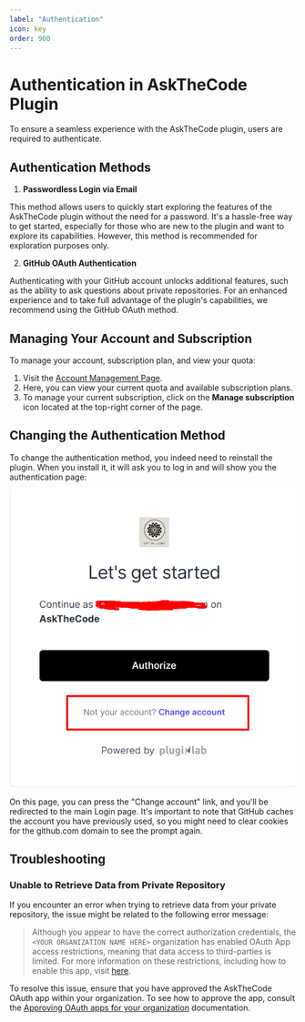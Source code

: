 ```yaml
---
label: "Authentication"
icon: key
order: 900
---
```


# Authentication in AskTheCode Plugin

To ensure a seamless experience with the AskTheCode plugin, users are required to authenticate.

## Authentication Methods

1. **Passwordless Login via Email**  

This method allows users to quickly start exploring the features of the AskTheCode plugin without the need for a password. It's a hassle-free way to get started, especially for those who are new to the plugin and want to explore its capabilities. However, this method is recommended for exploration purposes only.

2. **GitHub OAuth Authentication**  

Authenticating with your GitHub account unlocks additional features, such as the ability to ask questions about private repositories. For an enhanced experience and to take full advantage of the plugin's capabilities, we recommend using the GitHub OAuth method.

## Managing Your Account and Subscription

To manage your account, subscription plan, and view your quota:

1. Visit the [Account Management Page](https://c7d59216ee8ec59bda5e51ffc17a994d.auth.portal-pluginlab.ai/pricing).
2. Here, you can view your current quota and available subscription plans.
3. To manage your current subscription, click on the **Manage subscription** icon located at the top-right corner of the page.

## Changing the Authentication Method

To change the authentication method, you indeed need to reinstall the plugin. When you install it, it will ask you to log in and will show you the authentication page:

![](/resources/authentication/auth-page.png)

On this page, you can press the "Change account" link, and you'll be redirected to the main Login page. It's important to note that GitHub caches the account you have previously used, so you might need to clear cookies for the github.com domain to see the prompt again.

## Troubleshooting

### Unable to Retrieve Data from Private Repository

If you encounter an error when trying to retrieve data from your private repository, the issue might be related to the following error message:

> Although you appear to have the correct authorization credentials, the `<YOUR ORGANIZATION NAME HERE>` organization has enabled OAuth App access restrictions, meaning that data access to third-parties is limited. For more information on these restrictions, including how to enable this app, visit [here](https://docs.github.com/articles/restricting-access-to-your-organization-s-data/).

To resolve this issue, ensure that you have approved the AskTheCode OAuth app within your organization. To see how to approve the app, consult the [Approving OAuth apps for your organization](https://docs.github.com/en/organizations/managing-oauth-access-to-your-organizations-data/approving-oauth-apps-for-your-organization) documentation.